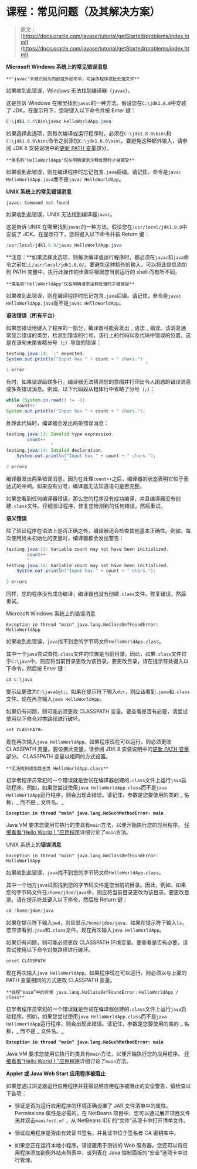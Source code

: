 # 课程：常见问题（及其解决方案）

> 原文： [https://docs.oracle.com/javase/tutorial/getStarted/problems/index.html](https://docs.oracle.com/javase/tutorial/getStarted/problems/index.html)

**Microsoft Windows 系统上的常见错误消息**

`**'javac'未被识别为内部或外部命令，可操作程序或批处理文件**`

如果收到此错误，Windows 无法找到编译器（`javac`）。

这是告诉 Windows 在哪里找到`javac`的一种方法。假设您在`C:\jdk1.8.0`中安装了 JDK。在提示符下，您将键入以下命令并按 Enter 键：

```java
C:\jdk1.8.0\bin\javac HelloWorldApp.java

```

如果选择此选项，则每次编译或运行程序时，必须在`C:\jdk1.8.0\bin\`和`C:\jdk1.8.0\bin\`命令之前添加`C:\jdk1.8.0\bin\`。要避免这种额外输入，请参阅 JDK 8 安装说明中的[更新 PATH 变量](https://docs.oracle.com/javase/8/docs/technotes/guides/install/windows_jdk_install.html#BABGDJFH)部分。

`**类名称'HelloWorldApp'仅在明确请求注释处理时才被接受**`

如果收到此错误，则在编译程序时忘记包含`.java`后缀。请记住，命令是`javac HelloWorldApp.java`而不是`javac HelloWorldApp`。

**UNIX 系统上的常见错误消息**

`javac: Command not found`

如果收到此错误，UNIX 无法找到编译器`javac`。

这是告诉 UNIX 在哪里找到`javac`的一种方法。假设您在`/usr/local/jdk1.8.0`中安装了 JDK。在提示符下，您将键入以下命令并按 Return 键：

```java
/usr/local/jdk1.8.0/javac HelloWorldApp.java

```

**注意：**如果选择此选项，则每次编译或运行程序时，都必须在`javac`和`java`命令之前加上`/usr/local/jdk1.8.0/`。要避免这种额外的输入，可以将此信息添加到 PATH 变量中。执行此操作的步骤将根据您当前运行的 shell 而有所不同。

`**类名称'HelloWorldApp'仅在明确请求注释处理时才被接受**`

如果收到此错误，则在编译程序时忘记包含`.java`后缀。请记住，命令是`javac HelloWorldApp.java`而不是`javac HelloWorldApp`。

**语法错误（所有平台）**

如果您错误地键入了程序的一部分，编译器可能会发出 _ 语法 _ 错误。该消息通常显示错误的类型，检测到错误的行号，该行上的代码以及代码中错误的位置。这是在语句末尾省略分号（`;`）导致的错误：

```java
testing.java:14: `;' expected.
System.out.println("Input has " + count + " chars.")
                                                     ^
1 error

```

有时，如果错误级联多行，编译器无法猜测您的意图并打印出令人困惑的错误消息或多条错误消息。例如，以下代码段从粗体行中省略了分号（`;`）：

```java
while (System.in.read() != -1)
    count++
System.out.println("Input has " + count + " chars."); 

```

处理此代码时，编译器会发出两条错误消息：

```java
testing.java:13: Invalid type expression.
        count++
                 ^
testing.java:14: Invalid declaration.
    System.out.println("Input has " + count + " chars.");
                      ^
2 errors

```

编译器发出两条错误消息，因为在处理`count++`之后，编译器的状态表明它位于表达式的中间。如果没有分号，编译器无法知道语句是否完整。

如果您看到任何编译器错误，那么您的程序没有成功编译，并且编译器没有创建`.class`文件。仔细验证程序，修复您检测到的任何错误，然后重试。

**语义错误**

除了验证程序在语法上是否正确之外，编译器还会检查其他基本正确性。例如，每次使用尚未初始化的变量时，编译器都会发出警告：

```java
testing.java:13: Variable count may not have been initialized.
        count++
        ^
testing.java:14: Variable count may not have been initialized.
    System.out.println("Input has " + count + " chars.");
                                       ^
2 errors

```

同样，您的程序没有成功编译，编译器也没有创建`.class`文件。修复错误，然后重试。

Microsoft Windows 系统上的错误消息

`Exception in thread "main" java.lang.NoClassDefFoundError: HelloWorldApp`

如果收到此错误，`java`找不到您的字节码文件`HelloWorldApp.class`。

其中一个`java`尝试查找`.class`文件的位置是当前目录。因此，如果`.class`文件位于`C:\java`中，则应将当前目录更改为该目录。要更改目录，请在提示符处键入以下命令，然后按 Enter 键：

```java
cd c:\java

```

提示应更改为`C:\java&gt;`。如果在提示符下输入`dir`，则应该看到`.java`和`.class`文件。现在再次输入`java HelloWorldApp`。

如果仍有问题，则可能必须更改 CLASSPATH 变量。要查看是否有必要，请尝试使用以下命令对类路径进行破坏。

```java
set CLASSPATH=

```

现在再次输入`java HelloWorldApp`。如果程序现在可以运行，则必须更改 CLASSPATH 变量。要设置此变量，请参阅 JDK 8 安装说明中的[更新 PATH 变量](https://docs.oracle.com/javase/8/docs/technotes/guides/install/windows_jdk_install.html#BABGDJFH)部分。 CLASSPATH 变量以相同的方式设置。

`**无法找到或加载主类 HelloWorldApp.class**`

初学者程序员常犯的一个错误就是尝试在编译器创建的`.class`文件上运行`java`启动程序。例如，如果您尝试使用`java HelloWorldApp.class`而不是`java HelloWorldApp`运行程序，则会出现此错误。请记住，参数是您要使用的类的 _ 名称，_ 而不是 _ 文件名。_

**`Exception in thread "main" java.lang.NoSuchMethodError: main`**

Java VM 要求您使用它执行的类具有`main`方法，以便开始执行您的应用程序。 [仔细看看“Hello World！”应用程序](../application/index.html)详细讨论了`main`方法。

UNIX 系统上的**错误消息**

`Exception in thread "main" java.lang.NoClassDefFoundError: HelloWorldApp`

如果收到此错误，`java`找不到您的字节码文件`HelloWorldApp.class`。

其中一个地方`java`试图找到您的字节码文件是您当前的目录。因此，例如，如果您的字节码文件在`/home/jdoe/java`中，则应将当前目录更改为该目录。要更改目录，请在提示符处键入以下命令，然后按 Return 键：

```java
cd /home/jdoe/java

```

如果在提示符下输入`pwd`，则应显示`/home/jdoe/java`。如果在提示符下输入`ls`，您应该看到`.java`和`.class`文件。现在再次输入`java HelloWorldApp`。

如果仍有问题，则可能必须更改 CLASSPATH 环境变量。要查看是否有必要，请尝试使用以下命令对类路径进行破坏。

```java
unset CLASSPATH

```

现在再次输入`java HelloWorldApp`。如果程序现在可以运行，则必须以与上面的 PATH 变量相同的方式更改 CLASSPATH 变量。

`**线程“main”中的异常 java.lang.NoClassDefFoundError：HelloWorldApp / class**`

初学者程序员常犯的一个错误就是尝试在编译器创建的`.class`文件上运行`java`启动程序。例如，如果您尝试使用`java HelloWorldApp.class`而不是`java HelloWorldApp`运行程序，则会出现此错误。请记住，参数是您要使用的类的 _ 名称，_ 而不是 _ 文件名。_

**`Exception in thread "main" java.lang.NoSuchMethodError: main`**

Java VM 要求您使用它执行的类具有`main`方法，以便开始执行您的应用程序。 [仔细看看“Hello World！”应用程序](../application/index.html)详细讨论了`main`方法。

**Applet 或 Java Web Start 应用程序被阻止**

如果您通过浏览器运行应用程序并获得说明应用程序被阻止的安全警告，请检查以下各项：

*   验证是否为运行应用程序的环境正确设置了 JAR 文件清单中的属性。 Permissions 属性是必需的。在 NetBeans 项目中，您可以通过展开项目文件夹并双击`manifest.mf` ，从 NetBeans IDE 的“文件”选项卡中打开清单文件。

*   验证应用程序是否由有效证书签名，并且证书位于签名者 CA 密钥库中。

*   如果您正在运行本地小程序，请设置用于测试的 Web 服务器。您还可以将应用程序添加到例外站点列表中，该列表在 Java 控制面板的“安全”选项卡中进行管理。
